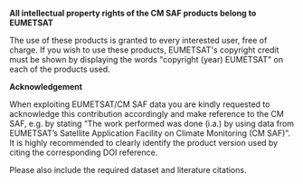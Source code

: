 **All intellectual property rights of the CM SAF products belong to EUMETSAT**

The use of these products is granted to every interested user, free of charge. If you wish to use these products, EUMETSAT's copyright credit must be shown by displaying the words "copyright (year) EUMETSAT" on each of the products used.

**Acknowledgement**

When exploiting EUMETSAT/CM SAF data you are kindly requested to acknowledge this contribution accordingly and make reference to the CM SAF, e.g. by stating “The work performed was done (i.a.) by using data from EUMETSAT’s Satellite Application Facility on Climate Monitoring (CM SAF)”. It is highly recommended to clearly identify the product version used by citing the corresponding DOI reference.

Please also include the required dataset and literature citations.

